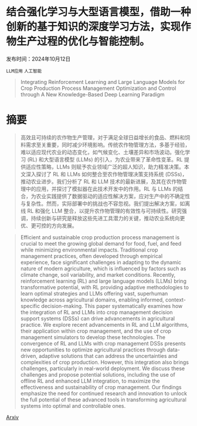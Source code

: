 # 结合强化学习与大型语言模型，借助一种创新的基于知识的深度学习方法，实现作物生产过程的优化与智能控制。

发布时间：2024年10月12日

`LLM应用` `人工智能`

> Integrating Reinforcement Learning and Large Language Models for Crop Production Process Management Optimization and Control through A New Knowledge-Based Deep Learning Paradigm

# 摘要

> 高效且可持续的农作物生产管理，对于满足全球日益增长的食品、燃料和饲料需求至关重要，同时减少环境影响。传统农作物管理方法，多基于经验，难以适应现代农业的动态变化，如气候变化、土壤差异和市场波动。强化学习 (RL) 和大型语言模型 (LLMs) 的引入，为农业带来了革命性变革。RL 提供适应性策略，LLMs 则赋予农业领域广泛的超人知识，助力精准决策。本文深入探讨了 RL 和 LLMs 如何整合至农作物管理决策支持系统 (DSSs)，推动农业进步。我们分析了 RL 和 LLM 技术的最新进展，及其在农作物管理中的应用，并探讨了模拟器在此技术开发中的作用。RL 与 LLMs 的结合，为农业实践提供了数据驱动的适应性解决方案，应对生产中的不确定性与复杂性。然而，实际部署中的挑战也不容忽视。我们提出解决方案，如离线 RL 和强化 LLM 整合，以提升农作物管理的有效性与可持续性。研究强调，持续创新与研究是释放这些先进工具潜力的关键，推动农业系统向更优、更可控的方向发展。

> Efficient and sustainable crop production process management is crucial to meet the growing global demand for food, fuel, and feed while minimizing environmental impacts. Traditional crop management practices, often developed through empirical experience, face significant challenges in adapting to the dynamic nature of modern agriculture, which is influenced by factors such as climate change, soil variability, and market conditions. Recently, reinforcement learning (RL) and large language models (LLMs) bring transformative potential, with RL providing adaptive methodologies to learn optimal strategies and LLMs offering vast, superhuman knowledge across agricultural domains, enabling informed, context-specific decision-making. This paper systematically examines how the integration of RL and LLMs into crop management decision support systems (DSSs) can drive advancements in agricultural practice. We explore recent advancements in RL and LLM algorithms, their application within crop management, and the use of crop management simulators to develop these technologies. The convergence of RL and LLMs with crop management DSSs presents new opportunities to optimize agricultural practices through data-driven, adaptive solutions that can address the uncertainties and complexities of crop production. However, this integration also brings challenges, particularly in real-world deployment. We discuss these challenges and propose potential solutions, including the use of offline RL and enhanced LLM integration, to maximize the effectiveness and sustainability of crop management. Our findings emphasize the need for continued research and innovation to unlock the full potential of these advanced tools in transforming agricultural systems into optimal and controllable ones.

[Arxiv](https://arxiv.org/abs/2410.09680)